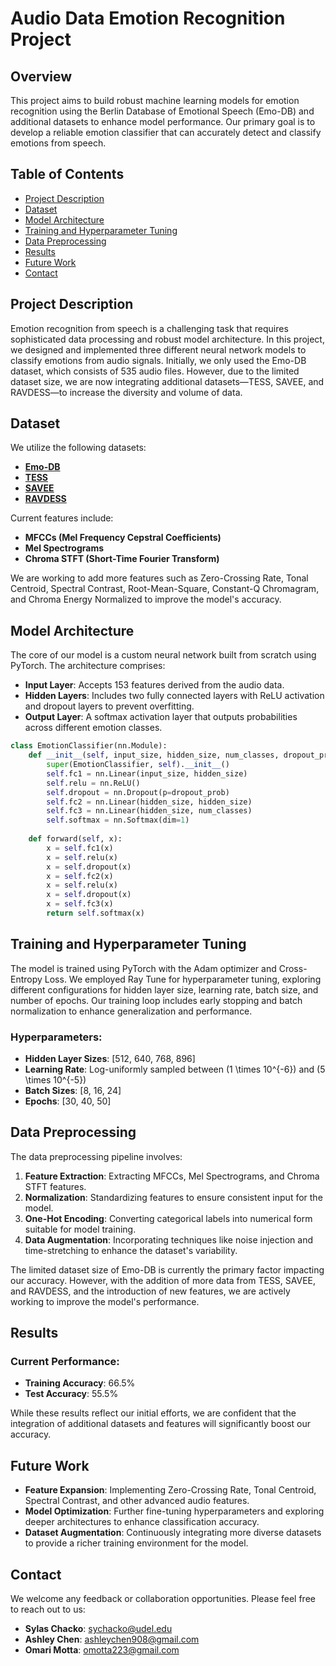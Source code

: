 # Audio Data Emotion Recognition Project

## Overview
This project aims to build robust machine learning models for emotion recognition using the Berlin Database of Emotional Speech (Emo-DB) and additional datasets to enhance model performance. Our primary goal is to develop a reliable emotion classifier that can accurately detect and classify emotions from speech.

## Table of Contents
- [Project Description](#project-description)
- [Dataset](#dataset)
- [Model Architecture](#model-architecture)
- [Training and Hyperparameter Tuning](#training-and-hyperparameter-tuning)
- [Data Preprocessing](#data-preprocessing)
- [Results](#results)
- [Future Work](#future-work)
- [Contact](#contact)

## Project Description
Emotion recognition from speech is a challenging task that requires sophisticated data processing and robust model architecture. In this project, we designed and implemented three different neural network models to classify emotions from audio signals. Initially, we only used the Emo-DB dataset, which consists of 535 audio files. However, due to the limited dataset size, we are now integrating additional datasets—TESS, SAVEE, and RAVDESS—to increase the diversity and volume of data.

## Dataset
We utilize the following datasets:
- **[Emo-DB](http://emodb.bilderbar.info/start.html)**
- **[TESS](https://www.kaggle.com/datasets/ejlok1/toronto-emotional-speech-set-tess)**
- **[SAVEE](https://www.kaggle.com/datasets/ejlok1/surrey-audiovisual-expressed-emotion-savee)**
- **[RAVDESS](https://www.kaggle.com/datasets/uwrfkaggler/ravdess-emotional-speech-audio)**

Current features include:
- **MFCCs (Mel Frequency Cepstral Coefficients)**
- **Mel Spectrograms**
- **Chroma STFT (Short-Time Fourier Transform)**

We are working to add more features such as Zero-Crossing Rate, Tonal Centroid, Spectral Contrast, Root-Mean-Square, Constant-Q Chromagram, and Chroma Energy Normalized to improve the model's accuracy.

## Model Architecture
The core of our model is a custom neural network built from scratch using PyTorch. The architecture comprises:
- **Input Layer**: Accepts 153 features derived from the audio data.
- **Hidden Layers**: Includes two fully connected layers with ReLU activation and dropout layers to prevent overfitting.
- **Output Layer**: A softmax activation layer that outputs probabilities across different emotion classes.

```python
class EmotionClassifier(nn.Module):
    def __init__(self, input_size, hidden_size, num_classes, dropout_prob=0.2):
        super(EmotionClassifier, self).__init__()
        self.fc1 = nn.Linear(input_size, hidden_size)
        self.relu = nn.ReLU()
        self.dropout = nn.Dropout(p=dropout_prob)
        self.fc2 = nn.Linear(hidden_size, hidden_size)
        self.fc3 = nn.Linear(hidden_size, num_classes)
        self.softmax = nn.Softmax(dim=1)
    
    def forward(self, x):
        x = self.fc1(x)
        x = self.relu(x)
        x = self.dropout(x)
        x = self.fc2(x)
        x = self.relu(x)
        x = self.dropout(x)
        x = self.fc3(x)
        return self.softmax(x)
```

## Training and Hyperparameter Tuning
The model is trained using PyTorch with the Adam optimizer and Cross-Entropy Loss. We employed Ray Tune for hyperparameter tuning, exploring different configurations for hidden layer size, learning rate, batch size, and number of epochs. Our training loop includes early stopping and batch normalization to enhance generalization and performance.

### Hyperparameters:
- **Hidden Layer Sizes**: [512, 640, 768, 896]
- **Learning Rate**: Log-uniformly sampled between \(1 \times 10^{-6}\) and \(5 \times 10^{-5}\)
- **Batch Sizes**: [8, 16, 24]
- **Epochs**: [30, 40, 50]

## Data Preprocessing
The data preprocessing pipeline involves:
1. **Feature Extraction**: Extracting MFCCs, Mel Spectrograms, and Chroma STFT features.
2. **Normalization**: Standardizing features to ensure consistent input for the model.
3. **One-Hot Encoding**: Converting categorical labels into numerical form suitable for model training.
4. **Data Augmentation**: Incorporating techniques like noise injection and time-stretching to enhance the dataset's variability.

The limited dataset size of Emo-DB is currently the primary factor impacting our accuracy. However, with the addition of more data from TESS, SAVEE, and RAVDESS, and the introduction of new features, we are actively working to improve the model's performance.

## Results
### Current Performance:
- **Training Accuracy**: 66.5%
- **Test Accuracy**: 55.5%

While these results reflect our initial efforts, we are confident that the integration of additional datasets and features will significantly boost our accuracy.

## Future Work
- **Feature Expansion**: Implementing Zero-Crossing Rate, Tonal Centroid, Spectral Contrast, and other advanced audio features.
- **Model Optimization**: Further fine-tuning hyperparameters and exploring deeper architectures to enhance classification accuracy.
- **Dataset Augmentation**: Continuously integrating more diverse datasets to provide a richer training environment for the model.

## Contact
We welcome any feedback or collaboration opportunities. Please feel free to reach out to us:

- **Sylas Chacko**: [sychacko@udel.edu](mailto:sychacko@udel.edu)
- **Ashley Chen**: [ashleychen908@gmail.com](mailto:ashleychen908@gmail.com)
- **Omari Motta**: [omotta223@gmail.com](mailto:omotta223@gmail.com)
